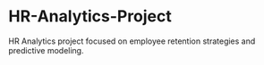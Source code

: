 # HR-Analytics-Project
HR Analytics project focused on employee retention strategies and predictive modeling.

